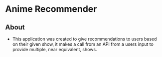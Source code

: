 # Anime Recommender

## About
- This application was created to give recommendations to users based on their given show, it makes a call from an API from a users input to provide multiple, near equivalent, shows. 
